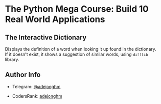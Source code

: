 # The Python Mega Course: Build 10 Real World Applications

## The Interactive Dictionary

Displays the definition of a word when looking it up found in the dictionary. If it doesn't exist, it shows a suggestion of similar words, using `difflib` library.

## Author Info

- Telegram: [@adejonghm](https://t.me/adejonghm)

- CodersRank: [adejonghm](https://profile.codersrank.io/user/adejonghm/)
